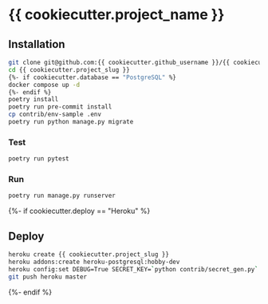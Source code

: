 # {{ cookiecutter.project_name }}


## Installation
```bash
git clone git@github.com:{{ cookiecutter.github_username }}/{{ cookiecutter.project_slug }}.git
cd {{ cookiecutter.project_slug }}
{%- if cookiecutter.database == "PostgreSQL" %}
docker compose up -d
{%- endif %}
poetry install
poetry run pre-commit install
cp contrib/env-sample .env
poetry run python manage.py migrate
```

### Test
```bash
poetry run pytest
```

### Run
```bash
poetry run manage.py runserver
```
{%- if cookiecutter.deploy == "Heroku" %}

## Deploy
```bash
heroku create {{ cookiecutter.project_slug }}
heroku addons:create heroku-postgresql:hobby-dev
heroku config:set DEBUG=True SECRET_KEY=`python contrib/secret_gen.py` ALLOWED_HOSTS="*"
git push heroku master
```
{%- endif %}
